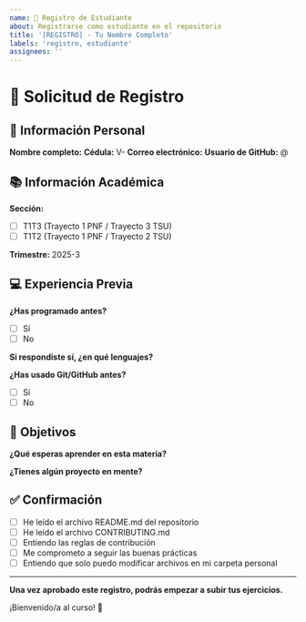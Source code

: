 ```yaml
---
name: 📝 Registro de Estudiante
about: Registrarse como estudiante en el repositorio
title: '[REGISTRO] - Tu Nombre Completo'
labels: 'registro, estudiante'
assignees: ''
---
```


# 📝 Solicitud de Registro

## 👤 Información Personal

**Nombre completo:** 
**Cédula:** V-
**Correo electrónico:** 
**Usuario de GitHub:** @

## 📚 Información Académica

**Sección:** 
- [ ] T1T3 (Trayecto 1 PNF / Trayecto 3 TSU)
- [ ] T1T2 (Trayecto 1 PNF / Trayecto 2 TSU)

**Trimestre:** 2025-3

## 💻 Experiencia Previa

**¿Has programado antes?** 
- [ ] Sí
- [ ] No

**Si respondiste sí, ¿en qué lenguajes?**


**¿Has usado Git/GitHub antes?**
- [ ] Sí
- [ ] No

## 🎯 Objetivos

**¿Qué esperas aprender en esta materia?**


**¿Tienes algún proyecto en mente?**


## ✅ Confirmación

- [ ] He leído el archivo README.md del repositorio
- [ ] He leído el archivo CONTRIBUTING.md
- [ ] Entiendo las reglas de contribución
- [ ] Me comprometo a seguir las buenas prácticas
- [ ] Entiendo que solo puedo modificar archivos en mi carpeta personal

---

**Una vez aprobado este registro, podrás empezar a subir tus ejercicios.**

¡Bienvenido/a al curso! 🎉

